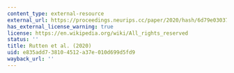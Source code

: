 ```yaml
---
content_type: external-resource
external_url: https://proceedings.neurips.cc/paper/2020/hash/6d79e030371e47e6231337805a7a2685-Abstract.html
has_external_license_warning: true
license: https://en.wikipedia.org/wiki/All_rights_reserved
status: ''
title: Rutten et al. (2020)
uid: e835add7-3810-4512-a37e-010d699d5fd9
wayback_url: ''
---
```

